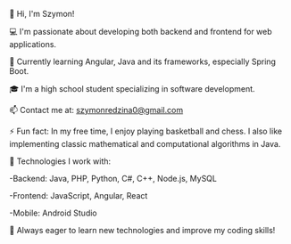 👋 Hi, I'm Szymon!

💻 I'm passionate about developing both backend and frontend for web applications.

🌱 Currently learning Angular, Java and its frameworks, especially Spring Boot.

🎓 I'm a high school student specializing in software development.

📫 Contact me at: szymonredzina0@gmail.com

⚡ Fun fact: In my free time, I enjoy playing basketball and chess. I also like implementing classic mathematical and computational algorithms in Java.

🔧 Technologies I work with:

-Backend: Java, PHP, Python, C#, C++, Node.js, MySQL

-Frontend: JavaScript, Angular, React

-Mobile: Android Studio

🚀 Always eager to learn new technologies and improve my coding skills!
